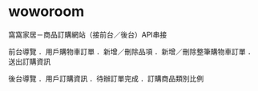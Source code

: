 # woworoom

窩窩家居－商品訂購網站（接前台／後台）API串接

前台導覽
．用戶購物車訂單
．新增／刪除品項
．新增／刪除整筆購物車訂單
．送出訂購資訊

後台導覽
．用戶訂購資訊
．待辦訂單完成
．訂購商品類別比例

